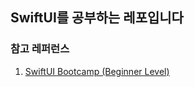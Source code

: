 ## SwiftUI를 공부하는 레포입니다

### 참고 레퍼런스
1. [SwiftUI Bootcamp (Beginner Level)](https://youtube.com/playlist?list=PLwvDm4VfkdphqETTBf-DdjCoAvhai1QpO&si=VS4ezEICx3gpYT6S)
